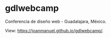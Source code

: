 # gdlwebcamp
Conferencia de diseño web - Guadalajara, México.

View:
https://joanmanuel.github.io/gdlwebcamp/.
